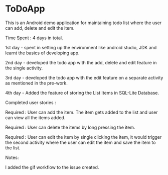 ToDoApp
=======
This is an Android demo application for maintaining todo list where the user can add, delete and edit the item.

Time Spent : 4 days in total.

1st day - spent in setting up the environment like android studio, JDK and learnt the basics of developing app.

2nd day - developed the todo app with the add, delete and edit feature in the single activity.

3rd day - developed the todo app with the edit feature on a separate activity as mentioned in the pre-work.

4th day - Added the feature of storing the List Items in SQL-Lite Database.

Completed user stories :

Required : User can add the item. The item gets added to the list and user can view all the items added.

Required : User can delete the items by long pressing the item.

Required : User can edit the item by single clicking the item, it would trigger the second activity where the user
          can edit the item and save the item to the list.

Notes:

I added the gif workflow to the issue created.
